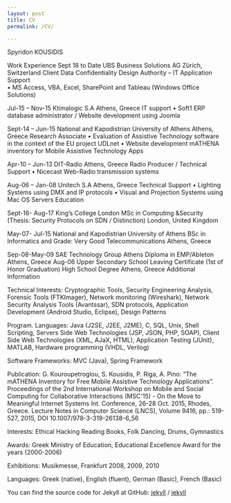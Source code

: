 ```yaml
---
layout: post
title: CV
permalink: /CV/

---
```

Spyridon KOUSIDIS


Work Experience
Sept 18 to Date	UBS Business Solutions AG 		Zürich, Switzerland
	Client Data Confidentiality Design Authority – IT Application Support                                         
•	MS Access, VBA, Excel, SharePoint and Tableau (Windows Office Solutions)

Jul-15 – Nov-15	Ktimalogic S.A 		Athens, Greece
	IT support
•	Soft1 ERP database administrator / Website development using Joomla

Sept-14 – Jun-15	National and Kapodistrian University of Athens		Athens, Greece
Research Associate
•	Evaluation of Assistive Technology software in the context of the EU project UDLnet
•	Website development mATHENA inventory for Mobile Assistive Technology Apps

Apr-10 – Jun-13	DIT-Radio 		Athens, Greece 
Radio Producer / Technical Support
•	Nicecast Web-Radio transmission systems

Aug-06 – Jan-08		Unitech S.A						Athens, Greece
			Technical Support
•	Lighting Systems using DMX and IP protocols
•	Visual and Projection Systems using Mac OS Servers
Education

Sept-16- Aug-17		King’s College London	 				MSc in Computing &Security
	(Thesis: Security Protocols on SDN / Distinction)			London, United Kingdom

May-07- Jul-15 	National and Kapodistrian University of Athens 	BSc in Informatics and
	Grade: Very Good	Telecommunications
		Athens, Greece 

Sep-08-May-09	SAE Technology Group Athens	Diploma in EMP/Ableton 
		               Athens, Greece
Aug-06	Upper Secondary School Leaving Certificate
	(1st of Honor Graduation)	High School Degree
		Athens, Greece
Additional Information


Technical Interests:	Cryptographic Tools, Security Engineering Analysis, Forensic Tools (FTKImager), Network monitoring (Wireshark), Network Security Analysis Tools (Avantssar), SDN protocols, Application Development (Android Studio, Eclipse), Design Patterns

Program. Languages:	Java (J2SE, J2EE, J2ME), C, SQL, Unix, Shell Scripting, Servers Side Web Technologies (JSP, JSON, PHP, SOAP), Client Side Web Technologies (XML, AJaX, HTML), Application Testing (JUnit), MATLAB, Hardware programming (VHDL, Verilog)

Software Frameworks:	MVC (Java), Spring Framework

Publication:	G. Kouroupetroglou, S. Kousidis, P. Riga, A. Pino: “The mATHENA Inventory for Free Mobile Assistive Technology Applications”. Proceedings of the 2nd International Workshop on Mobile and Social Computing for Collaborative Interactions (MSC'15) - On the Move to Meaningful Internet Systems Int. Conference, 26-28 Oct. 2015, Rhodes, Greece. Lecture Notes in Computer Science (LNCS), Volume 9416, pp.: 519-527, 2015, DOI 10.1007/978-3-319-26138-6_56
	
Interests:	Ethical Hacking Reading Books, Folk Dancing, Drums, Gymnastics
	
Awards:	Greek Ministry of Education, Educational Excellence Award for the years (2000-2006)

Exhibitions:	Musikmesse, Frankfurt 2008, 2009, 2010 

Languages: 		Greek (native), English (fluent), German (Basic), French (Basic) 









You can find the source code for Jekyll at GitHub:
[jekyll][jekyll-organization] /
[jekyll](www.google.com)


[jekyll-organization]: www.auto.ch

